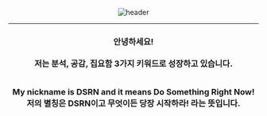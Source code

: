 <div align="center">
 
![header](https://capsule-render.vercel.app/api?type=${waving}&color=auto&height=${200}&section=header&text=${HelloWorld!%20!}&fontSize=${50}&animation=${twinkling})

------------------------------------------------------------------------------

<h3>
안녕하세요! <br><br>
저는 분석, 공감, 집요함 3가지 키워드로 성장하고 있습니다. <br><br>

My nickname is DSRN and it means Do Something Right Now! <br>
저의 별칭은 DSRN이고 무엇이든 당장 시작하라! 라는 뜻입니다. <br>
</h3>

</div>





<!--
**DSRN0000/DSRN0000** is a ✨ _special_ ✨ repository because its `README.md` (this file) appears on your GitHub profile.

Here are some ideas to get you started:

- 🔭 I’m currently working on ...
- 🌱 I’m currently learning ...
- 👯 I’m looking to collaborate on ...
- 🤔 I’m looking for help with ...
- 💬 Ask me about ...
- 📫 How to reach me: ...
- 😄 Pronouns: ...
- ⚡ Fun fact: ...
-->
